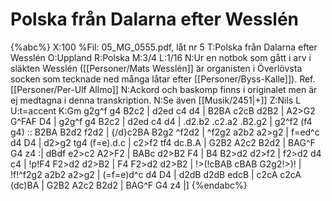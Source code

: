 # Polska från Dalarna efter Wesslén

{%abc%}
X:100
%Fil: 05_MG_0555.pdf, låt nr 5
T:Polska från Dalarna efter Wesslén 
O:Uppland
R:Polska
M:3/4
L:1/16
N:Ur en notbok som gått i arv i släkten Wesslén ([[Personer/Mats Wesslén]] är organisten i Överlövsta socken som tecknade ned många låtar efter [[Personer/Byss-Kalle]]). Ref. [[Personer/Per-Ulf Allmo]]
N:Ackord och baskomp finns i originalet men är ej medtagna i denna transkription.
N:Se även [[Musik/2451|+]]
Z:Nils L
U:t=accent
K:Gm
g2g^f g4 B2c2 | d2ed c4 d4 | B2BA c2cB d2B2 | A2>G2 G^FAF D4 | 
g2g^f g4 B2c2 | d2ed c4 d4 | .d2.b2 .c2.a2 .B2.g2 | g2^f2 (f4 g4) ::
B2BA B2d2 f2d2 | {/d}c2BA B2g2 ^f2d2 | ^f2g2 a2b2 a2>g2 | f=ed^c d4 D4 | 
d2>g2 tg4 (f=e).d.c | c2>f2 tf4 dc.B.A | G2B2 A2c2 B2d2 | BAG^F G4 z4 :| 
dBdf e2>c2 A2>F2 | BABc d2>B2 F4 | B4 B2>d2 d2>f2 | f2>d2 d4 c4 | 
!p!F4 F2>d2 d2>B2 | F4 F2>d2 d2>B2 | !>(!cBAB cBAB G2g2!>)! | !f!^f2g2 a2b2 a2>g2 | 
(=f=e)d^c d4 D4 | d2dB d2dB edcB | c2cA c2cA (dc)BA | G2B2 A2c2 B2d2 | 
BAG^F G4 z4 |]
{%endabc%}
